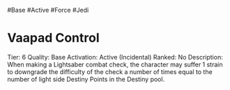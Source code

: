 #Base 
#Active 
#Force 
#Jedi 

# Vaapad Control
Tier: 6
Quality: Base
Activation: Active (Incidental)
Ranked: No
Description: When making a Lightsaber combat check, the character may suffer 1 strain to downgrade the difficulty of the check a number of times equal to the number of light side Destiny Points in the Destiny pool.